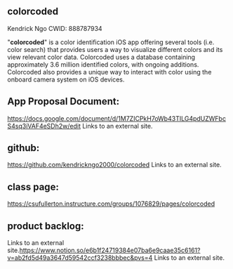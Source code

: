 ## colorcoded
Kendrick Ngo
CWID: 888787934

"**colorcoded**" is a color identification iOS app offering several tools (i.e. color search) that provides users a way to visualize different colors and its view relevant color data. Colorcoded uses a database containing approximately 3.6 million identified colors, with ongoing additions. Colorcoded also provides a unique way to interact with color using the onboard camera system on iOS devices.

## App Proposal Document: 
https://docs.google.com/document/d/1M7ZICPkH7oWb43TILG4pdUZWFbcS4sq3iVAF4eSDh2w/edit Links to an external site.

## github: 
https://github.com/kendrickngo2000/colorcoded Links to an external site.

## class page: 
https://csufullerton.instructure.com/groups/1076829/pages/colorcoded

## product backlog: 
Links to an external site.https://www.notion.so/e6b1f24719384e07ba6e9caae35c6161?v=ab2fd5d49a3647d59542ccf3238bbbec&pvs=4 Links to an external site.
